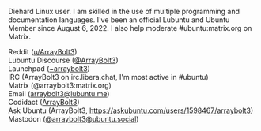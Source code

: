 Diehard Linux user. I am skilled in the use of multiple programming and documentation languages. I've been an official Lubuntu and Ubuntu Member since August 6, 2022. I also help moderate #ubuntu:matrix.org on Matrix.

Reddit ([u/ArrayBolt3](https://www.reddit.com/user/ArrayBolt3))  
Lubuntu Discourse ([@ArrayBolt3](https://discourse.lubuntu.me/u/arraybolt3))  
Launchpad ([~arraybolt3](https://launchpad.net/~arraybolt3))  
IRC (ArrayBolt3 on irc.libera.chat, I'm most active in #ubuntu)  
Matrix (@arraybolt3:matrix.org)  
Email (arraybolt3@lubuntu.me)  
Codidact ([ArrayBolt3](https://linux.codidact.com/users/57018))  
Ask Ubuntu (ArrayBolt3, https://askubuntu.com/users/1598467/arraybolt3)  
Mastodon ([@arraybolt3@ubuntu.social](https://ubuntu.social/@arraybolt3))

